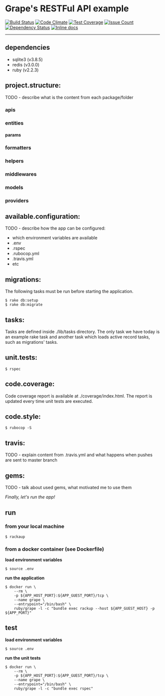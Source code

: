 # Grape's RESTFul API example

[![Build Status](https://travis-ci.org/marioluan/ruby-restful-api-example-grape.svg?branch=master)](https://travis-ci.org/marioluan/ruby-restful-api-example-grape)
[![Code Climate](https://codeclimate.com/github/marioluan/ruby-restful-api-example-grape/badges/gpa.svg)](https://codeclimate.com/github/marioluan/ruby-restful-api-example-grape)
[![Test Coverage](https://codeclimate.com/github/marioluan/ruby-restful-api-example-grape/badges/coverage.svg)](https://codeclimate.com/github/marioluan/ruby-restful-api-example-grape/coverage)
[![Issue Count](https://codeclimate.com/github/marioluan/ruby-restful-api-example-grape/badges/issue_count.svg)](https://codeclimate.com/github/marioluan/ruby-restful-api-example-grape)
[![Dependency Status](https://gemnasium.com/marioluan/ruby-restful-api-example-grape.svg)](https://gemnasium.com/marioluan/ruby-restful-api-example-grape)
[![Inline docs](http://inch-ci.org/github/marioluan/ruby-restful-api-example-grape.svg?branch=master)](http://inch-ci.org/github/marioluan/ruby-restful-api-example-grape)
***

## dependencies
- sqlite3 (v3.8.5)
- redis (v3.0.0)
- ruby (v2.2.3)

## project.structure:
TODO - describe what is the content from each package/folder
### apis
### entities
#### params
### formatters
### helpers
### middlewares
### models
### providers

## available.configuration:
TODO - describe how the app can be configured:
- which environment variables are available
- .env
- .rspec
- .rubocop.yml
- .travis.yml
- etc

## migrations:
The following tasks must be run before starting the application.
```
$ rake db:setup
$ rake db:migrate
```

## tasks:
Tasks are defined inside ./lib/tasks directory. The only task we have today is an example rake task and another task which loads active record tasks, such as migrations' tasks.

## unit.tests:
```
$ rspec
```

## code.coverage:
Code coverage report is available at ./coverage/index.html. The report is updated every time unit tests are executed.

## code.style:
```shell
$ rubocop -S
```

## travis:
TODO - explain content from .travis.yml and what happens when pushes are sent to master branch

## gems:
TODO - talk about used gems, what motivated me to use them

*Finally, let's run the app!*

## run
### from your local machine
```
$ rackaup
```

### from a docker container (see Dockerfile)
**load environment variables**
```
$ source .env
```
**run the application**
```
$ docker run \
    --rm \
    -p ${APP_HOST_PORT}:${APP_GUEST_PORT}/tcp \
    --name grape \
    --entrypoint="/bin/bash" \
    ruby/grape -l -c "bundle exec rackup --host ${APP_GUEST_HOST} -p ${APP_PORT}"
```

## test
**load environment variables**
```
$ source .env
```
**run the unit tests**
```
$ docker run \
    --rm \
    -p ${APP_HOST_PORT}:${APP_GUEST_PORT}/tcp \
    --name grape \
    --entrypoint="/bin/bash" \
    ruby/grape -l -c "bundle exec rspec"
```
